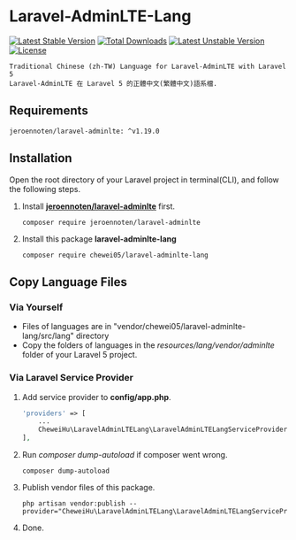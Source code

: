 # Laravel-AdminLTE-Lang

[![Latest Stable Version](https://poser.pugx.org/chewei05/laravel-adminlte-lang/v/stable)](https://packagist.org/packages/chewei05/laravel-adminlte-lang) 
[![Total Downloads](https://poser.pugx.org/chewei05/laravel-adminlte-lang/downloads)](https://packagist.org/packages/chewei05/laravel-adminlte-lang)
[![Latest Unstable Version](https://poser.pugx.org/chewei05/laravel-adminlte-lang/v/unstable)](https://packagist.org/packages/chewei05/laravel-adminlte-lang)
[![License](https://poser.pugx.org/chewei05/laravel-adminlte-lang/license)](https://packagist.org/packages/chewei05/laravel-adminlte-lang)

    Traditional Chinese (zh-TW) Language for Laravel-AdminLTE with Laravel 5
    Laravel-AdminLTE 在 Laravel 5 的正體中文(繁體中文)語系檔.

## Requirements
    jeroennoten/laravel-adminlte: ^v1.19.0

## Installation
Open the root directory of your Laravel project in terminal(CLI), and follow the following steps.

1. Install [**jeroennoten/laravel-adminlte**](https://github.com/jeroennoten/Laravel-AdminLTE) first.
    ```
    composer require jeroennoten/laravel-adminlte
    ```
2. Install this package **laravel-adminlte-lang**
    ```
    composer require chewei05/laravel-adminlte-lang
    ```
## Copy Language Files

### Via Yourself
* Files of languages are in "vendor/chewei05/laravel-adminlte-lang/src/lang" directory
* Copy the folders of languages in the *resources/lang/vendor/adminlte* folder of your Laravel 5 project.

### Via Laravel Service Provider

1. Add service provider to **config/app.php**.
    ```php
    'providers' => [
        ...
        CheweiHu\LaravelAdminLTELang\LaravelAdminLTELangServiceProvider::class,
    ],
    ```
2. Run *composer dump-autoload* if composer went wrong.
    ```
    composer dump-autoload
    ```
3. Publish vendor files of this package.
    ```
    php artisan vendor:publish --provider="CheweiHu\LaravelAdminLTELang\LaravelAdminLTELangServiceProvider"
    ```
4. Done.
